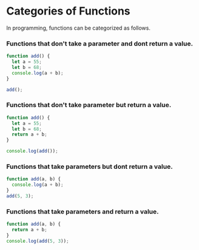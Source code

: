 # Categories of Functions

In programming, functions can be categorized as follows.

### Functions that don't take a parameter and dont return a value.

```js
function add() {
  let a = 55;
  let b = 68;
  console.log(a + b);
}

add();
```

### Functions that don't take parameter but return a value.

```js
function add() {
  let a = 55;
  let b = 68;
  return a + b;
}

console.log(add());
```

### Functions that take parameters but dont return a value.

```js
function add(a, b) {
  console.log(a + b);
}
add(5, 3);
```

### Functions that take parameters and return a value.

```js
function add(a, b) {
  return a + b;
}
console.log(add(5, 3));
```
